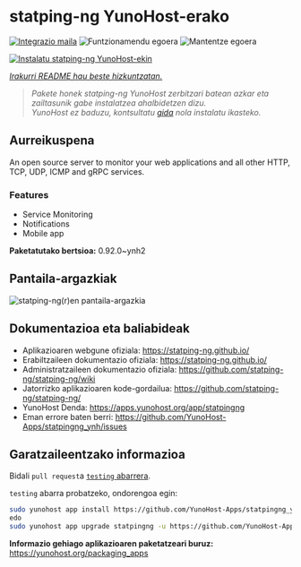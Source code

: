 <!--
Ohart ongi: README hau automatikoki sortu da <https://github.com/YunoHost/apps/tree/master/tools/readme_generator>ri esker
EZ editatu eskuz.
-->

# statping-ng YunoHost-erako

[![Integrazio maila](https://apps.yunohost.org/badge/integration/statpingng)](https://ci-apps.yunohost.org/ci/apps/statpingng/)
![Funtzionamendu egoera](https://apps.yunohost.org/badge/state/statpingng)
![Mantentze egoera](https://apps.yunohost.org/badge/maintained/statpingng)

[![Instalatu statping-ng YunoHost-ekin](https://install-app.yunohost.org/install-with-yunohost.svg)](https://install-app.yunohost.org/?app=statpingng)

*[Irakurri README hau beste hizkuntzatan.](./ALL_README.md)*

> *Pakete honek statping-ng YunoHost zerbitzari batean azkar eta zailtasunik gabe instalatzea ahalbidetzen dizu.*  
> *YunoHost ez baduzu, kontsultatu [gida](https://yunohost.org/install) nola instalatu ikasteko.*

## Aurreikuspena

An open source server to monitor your web applications and all other HTTP, TCP, UDP, ICMP and gRPC services.

### Features

- Service Monitoring
- Notifications
- Mobile app


**Paketatutako bertsioa:** 0.92.0~ynh2

## Pantaila-argazkiak

![statping-ng(r)en pantaila-argazkia](./doc/screenshots/statping.png)

## Dokumentazioa eta baliabideak

- Aplikazioaren webgune ofiziala: <https://statping-ng.github.io/>
- Erabiltzaileen dokumentazio ofiziala: <https://statping-ng.github.io/>
- Administratzaileen dokumentazio ofiziala: <https://github.com/statping-ng/statping-ng/wiki>
- Jatorrizko aplikazioaren kode-gordailua: <https://github.com/statping-ng/statping-ng/>
- YunoHost Denda: <https://apps.yunohost.org/app/statpingng>
- Eman errore baten berri: <https://github.com/YunoHost-Apps/statpingng_ynh/issues>

## Garatzaileentzako informazioa

Bidali `pull request`a [`testing` abarrera](https://github.com/YunoHost-Apps/statpingng_ynh/tree/testing).

`testing` abarra probatzeko, ondorengoa egin:

```bash
sudo yunohost app install https://github.com/YunoHost-Apps/statpingng_ynh/tree/testing --debug
edo
sudo yunohost app upgrade statpingng -u https://github.com/YunoHost-Apps/statpingng_ynh/tree/testing --debug
```

**Informazio gehiago aplikazioaren paketatzeari buruz:** <https://yunohost.org/packaging_apps>

